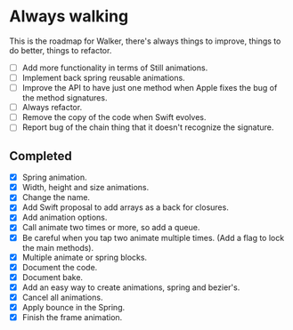 # Always walking

This is the roadmap for Walker, there's always things to improve, things to do better, things to refactor.

- [ ] Add more functionality in terms of Still animations.
- [ ] Implement back spring reusable animations.
- [ ] Improve the API to have just one method when Apple fixes the bug of the method signatures.
- [ ] Always refactor.
- [ ] Remove the copy of the code when Swift evolves.
- [ ] Report bug of the chain thing that it doesn't recognize the signature.

## Completed

- [x] Spring animation.
- [x] Width, height and size animations.
- [x] Change the name.
- [x] Add Swift proposal to add arrays as a back for closures.
- [x] Add animation options.
- [x] Call animate two times or more, so add a queue.
- [x] Be careful when you tap two animate multiple times. (Add a flag to lock the main methods).
- [x] Multiple animate or spring blocks.
- [x] Document the code.
- [x] Document bake.
- [x] Add an easy way to create animations, spring and bezier's.
- [x] Cancel all animations.
- [x] Apply bounce in the Spring.
- [x] Finish the frame animation.
